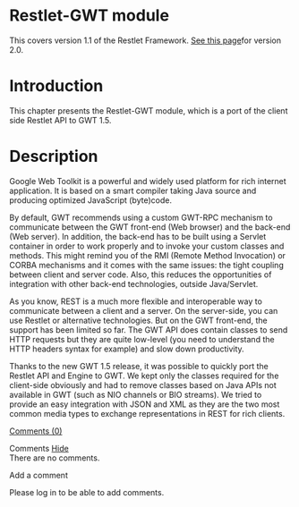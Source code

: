Restlet-GWT module
==================

This covers version 1.1 of the Restlet Framework. [See this
page](http://web.archive.org/web/20100428000308/http://wiki.restlet.org/docs_2.0/13-restlet/275-restlet/144-restlet.html)for
version 2.0.

Introduction
============

This chapter presents the Restlet-GWT module, which is a port of the
client side Restlet API to GWT 1.5.

Description
===========

Google Web Toolkit is a powerful and widely used platform for rich
internet application. It is based on a smart compiler taking Java source
and producing optimized JavaScript (byte)code.

By default, GWT recommends using a custom GWT-RPC mechanism to
communicate between the GWT front-end (Web browser) and the back-end
(Web server). In addition, the back-end has to be built using a Servlet
container in order to work properly and to invoke your custom classes
and methods. This might remind you of the RMI (Remote Method Invocation)
or CORBA mechanisms and it comes with the same issues: the tight
coupling between client and server code. Also, this reduces the
opportunities of integration with other back-end technologies, outside
Java/Servlet.

As you know, REST is a much more flexible and interoperable way to
communicate between a client and a server. On the server-side, you can
use Restlet or alternative technologies. But on the GWT front-end, the
support has been limited so far. The GWT API does contain classes to
send HTTP requests but they are quite low-level (you need to understand
the HTTP headers syntax for example) and slow down productivity.

Thanks to the new GWT 1.5 release, it was possible to quickly port the
Restlet API and Engine to GWT. We kept only the classes required for the
client-side obviously and had to remove classes based on Java APIs not
available in GWT (such as NIO channels or BIO streams). We tried to
provide an easy integration with JSON and XML as they are the two most
common media types to exchange representations in REST for rich clients.

[Comments
(0)](http://web.archive.org/web/20100428000308/http://wiki.restlet.org/docs_1.1/13-restlet/144-restlet.html#)

Comments
[Hide](http://web.archive.org/web/20100428000308/http://wiki.restlet.org/docs_1.1/13-restlet/144-restlet.html#)
\
There are no comments.

Add a comment

Please log in to be able to add comments.
